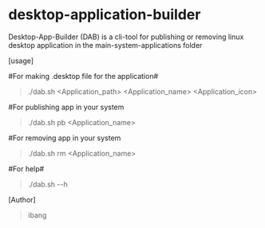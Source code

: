 # desktop-application-builder
Desktop-App-Builder (DAB) is a cli-tool for publishing or removing linux desktop application in the main-system-applications folder

[usage]

#For making .desktop file for the application#
> ./dab.sh <Application_path> <Application_name> <Application_icon>

#For publishing app in your system
> ./dab.sh pb <Application_name>

#For removing app in your system
> ./dab.sh rm <Application_name>

#For help#
> ./dab.sh --h 

[Author]
> ibang

